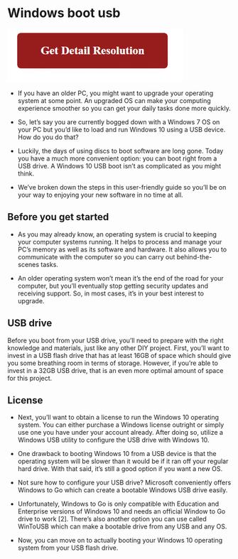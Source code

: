 # Windows boot usb

[![Windows boot usb](red2.png)](https://icncomputer.com/windows-boot-usb/)

* If you have an older PC, you might want to upgrade your operating system at some point. An upgraded OS can make your computing experience smoother so you can get your daily tasks done more quickly.

* So, let’s say you are currently bogged down with a Windows 7 OS on your PC but you’d like to load and run Windows 10 using a USB device. How do you do that?

* Luckily, the days of using discs to boot software are long gone. Today you have a much more convenient option: you can boot right from a USB drive. A Windows 10 USB boot isn’t as complicated as you might think.

* We’ve broken down the steps in this user-friendly guide so you’ll be on your way to enjoying your new software in no time at all.


## Before you get started


* As you may already know, an operating system is crucial to keeping your computer systems running.
It helps to process and manage your PC’s memory as well as its software and hardware. It also allows you to communicate with the computer so you can carry out behind-the-scenes tasks. 

* An older operating system won’t mean it’s the end of the road for your computer, but you’ll eventually stop getting security updates and receiving support. So, in most cases, it’s in your best interest to upgrade.



##  USB drive

Before you boot from your USB drive, you’ll need to prepare with the right knowledge and materials, just like any other DIY project.
First, you’ll want to invest in a USB flash drive that has at least 16GB of space which should give you some breathing room in terms of storage. However, if you’re able to invest in a 32GB USB drive, that is an even more optimal amount of space for this project.


##  License

* Next, you’ll want to obtain a license to run the Windows 10 operating system. You can either purchase a Windows license outright or simply use one you have under your account already. After doing so, utilize a Windows USB utility to configure the USB drive with Windows 10.

* One drawback to booting Windows 10 from a USB device is that the operating system will be slower than it would be if it ran off your regular hard drive. With that said, it’s still a good option if you want a new OS.

* Not sure how to configure your USB drive? Microsoft conveniently offers Windows to Go which can create a bootable Windows USB drive easily.

* Unfortunately, Windows to Go is only compatible with Education and Enterprise versions of Windows 10 and needs an official Window to Go drive to work [2]. There’s also another option you can use called WinToUSB which can make a bootable drive from any USB and any OS.

* Now, you can move on to actually booting your Windows 10 operating system from your USB flash drive.

